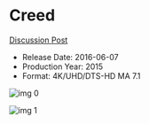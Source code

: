 # Creed

[Discussion Post](https://www.avsforum.com/threads/bass-eq-for-filtered-movies.2995212/post-57430956)

* Release Date: 2016-06-07
* Production Year: 2015
* Format: 4K/UHD/DTS-HD MA 7.1

![img 0](https://i.imgur.com/SesjMDF.jpg)

![img 1](https://i.imgur.com/ad0Uik1.jpg)

